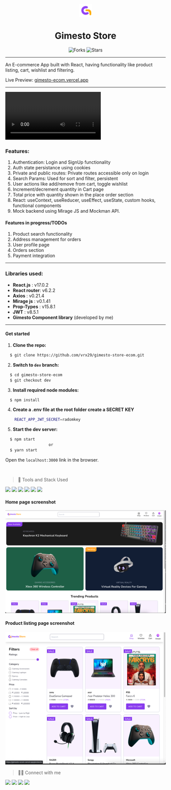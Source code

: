 <div align="center">

<img alt="dekho video logo" src="public/favicon.png" width="40px" height="40px" />

# Gimesto Store

![Forks](https://img.shields.io/github/forks/vrx29/gimesto-store-ecom)
![Stars](https://img.shields.io/github/stars/vrx29/gimesto-store-ecom)

</div>
 
 ---

An E-commerce App built with React, having functionality like product listing, cart, wishlist and filtering.

Live Preview: [gimesto-ecom.vercel.app](gimesto-ecom.vercel.app)

---

![](/src/assets/readme/video.mp4)

### Features:

1. Authentication: Login and SignUp functionality
2. Auth state persistance using cookies
3. Private and public routes: Private routes accessible only on login
4. Search Params: Used for sort and filter, persistent
5. User actions like add/remove from cart, toggle wishlist
6. Increment/decrement quantity in Cart page
7. Total price with quantity shown in the place order section
8. React: useContext, useReducer, useEffect, useState, custom hooks, functional components
9. Mock backend using Mirage JS and Mockman API.

#### Features in progress/TODOs

1. Product search functionality
2. Address management for orders
3. User profile page
4. Orders section
5. Payment integration

---

### Libraries used:

- **React.js** : v17.0.2
- **React router**: v6.2.2
- **Axios** : v0.21.4
- **Mirage js** : v0.1.41
- **Prop-Types** : v15.8.1
- **JWT** : v8.5.1
- **Gimesto Component library** (developed by me)

---

#### Get started

1. **Clone the repo:**

```bash
  $ git clone https://github.com/vrx29/gimesto-store-ecom.git
```

2. **Switch to `dev` branch:**

```bash
  $ cd gimesto-store-ecom
  $ git checkout dev
```

3. **Install required node modules:**

```bash
  $ npm install
```

4. **Create a .env file at the root folder create a SECRET KEY**

```bash
    REACT_APP_JWT_SECRET=radomkey
```

5. **Start the dev server:**

```bash
  $ npm start
                   or
  $ yarn start
```

Open the `localhost:3000` link in the browser.

</br>

> 🚀 Tools and Stack Used

<img src="https://img.shields.io/badge/React-20232A?style=for-the-badge&logo=react&logoColor=61DAFB" />
<img src="https://img.shields.io/badge/CSS3-1572B6?style=for-the-badge&logo=css3&logoColor=white" />
<img src="https://img.shields.io/badge/Visual_Studio_Code-4059ad?style=for-the-badge&logo=visual%20studio%20code&logoColor=white" />
<img src="https://img.shields.io/badge/Figma-ff0054?style=for-the-badge&logo=figma&logoColor=white" />
<img src="https://img.shields.io/badge/Vercel-000000?style=for-the-badge&logo=vercel&logoColor=white" />
<img src="https://img.shields.io/badge/Yarn-2C8EBB?style=for-the-badge&logo=yarn&logoColor=white" />

</br>

#### Home page screenshot

![Gimesto Store](/src/assets/readme/screen.png)

#### Product listing page screenshot

![Gimesto Store2](/src/assets/readme/screen2.png)

> 👨‍💻 Connect with me
> </br>

<a href="https://twitter.com/vrx29"><img src="https://img.shields.io/badge/Twitter-1DA1F2?style=for-the-badge&logo=twitter&logoColor=white"/></a>
<a href="https://github.com/vrx29/"><img src="https://img.shields.io/badge/GitHub-100000?style=for-the-badge&logo=github&logoColor=white"/></a>
<a href="https://www.linkedin.com/in/vrx29"><img src="https://img.shields.io/badge/LinkedIn-0077B5?style=for-the-badge&logo=linkedin&logoColor=white"/></a>
<a href="https://www.instagram.com/vrx29/"><img src="https://img.shields.io/badge/Instagram-E4405F?style=for-the-badge&logo=instagram&logoColor=white"/></a>

